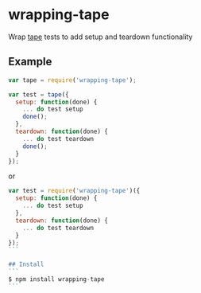 # wrapping-tape

Wrap [tape](https://github.com/substack/tape) tests to add setup and teardown functionality

## Example

```` js
var tape = require('wrapping-tape');

var test = tape({
  setup: function(done) {
    ... do test setup
    done();
  },
  teardown: function(done) {
    ... do test teardown
    done();
  }
});
````

or

```` js
var test = require('wrapping-tape')({
  setup: function(done) {
    ... do test setup
  },
  teardown: function(done) {
    ... do test teardown
  }
});
```

## Install
```
$ npm install wrapping-tape
```
